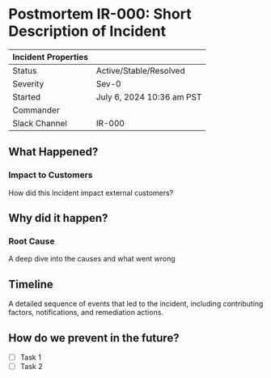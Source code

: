 # Postmortem IR-000: Short Description of Incident

| Incident Properties |                           |
| ------------------- | ------------------------- |
| Status              | Active/Stable/Resolved    |
| Severity            | Sev-0                     |
| Started             | July 6, 2024 10:36 am PST |
| Commander           |                           |
| Slack Channel       | IR-000                    |

## What Happened?

### Impact to Customers

How did this Incident impact external customers?

## Why did it happen?

### Root Cause

A deep dive into the causes and what went wrong

## Timeline

A detailed sequence of events that led to the incident, including contributing factors, notifications, and remediation actions.

## How do we prevent in the future?

- [ ] Task 1
- [ ] Task 2
